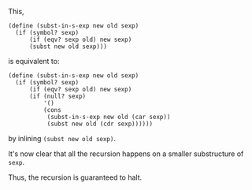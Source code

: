 This,

```
(define (subst-in-s-exp new old sexp)
  (if (symbol? sexp)
      (if (eqv? sexp old) new sexp)
      (subst new old sexp)))
```

is equivalent to:

```
(define (subst-in-s-exp new old sexp)
  (if (symbol? sexp)
      (if (eqv? sexp old) new sexp)
      (if (null? sexp)
          '()
          (cons
           (subst-in-s-exp new old (car sexp))
           (subst new old (cdr sexp))))))
```

by inlining `(subst new old sexp)`.

It's now clear that all the recursion happens on a smaller substructure of
`sexp`.

Thus, the recursion is guaranteed to halt.
